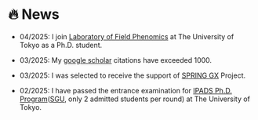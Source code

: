 # 🔥 News
- 04/2025: I join [Laboratory of Field Phenomics](https://lab.fieldphenomics.com/) at The University of Tokyo as a Ph.D. student.

- 03/2025: My [google scholar](https://scholar.google.com/citations?hl=en&user=WmxsGtwAAAAJ) citations have exceeded 1000.

- 03/2025: I was selected to receive the support of [SPRING GX](https://spring-gx.adm.s.u-tokyo.ac.jp/en/) Project.

- 02/2025: I have passed the entrance examination for [IPADS Ph.D. Program](https://ipads.a.u-tokyo.ac.jp/wp/wp-content/uploads/2025_IPADS%E8%A6%81%E9%A0%85%E5%8D%9A%E5%A3%AB-Final.pdf)([SGU](https://en.wikipedia.org/wiki/Top_Global_University_Project), only 2  admitted students per round) at The University of Tokyo.

<!-- - *2022.09*: Three papers are accepted by NeurIPS 2022!

- *2022.06*: Three papers are accepted by ACM-MM 2022!

- *2022.04*: Three papers are accepted by IJCAI 2022

- *2022.03*: We release [NeuralSVB](https://github.com/MoonInTheRiver/NeuralSVB), the code of our ACL 2022 work (singing voice beautifying). 🚧 ⛏️ 🛠️ 👷

- *2022.02*: I release a modern and responsive academic personal [homepage template](https://github.com/RayeRen/acad-homepage.github.io). Welcome to STAR and FORK!

- *2022.02*: 🎉🎉 Two papers are accepted by ACL 2022 -->